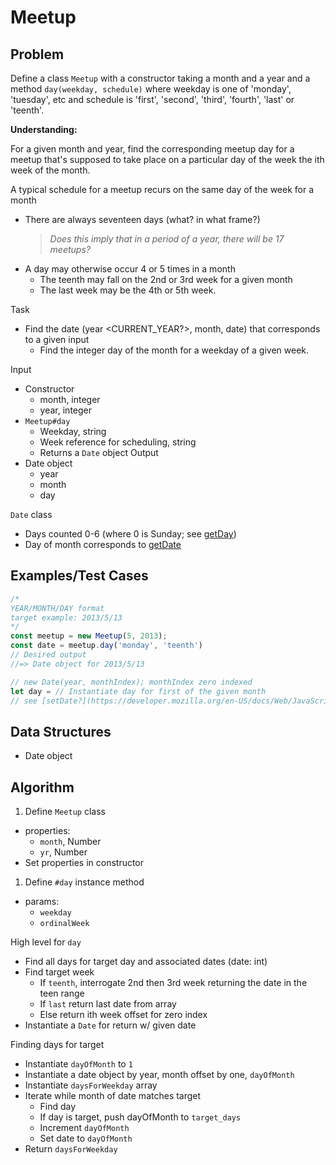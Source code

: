 # Meetup

## Problem

Define a class `Meetup` with a constructor taking a month and a year and a method  `day(weekday, schedule)` where weekday is one of 'monday', 'tuesday', etc and schedule is 'first', 'second', 'third', 'fourth', 'last' or 'teenth'.

__Understanding:__

For a given month and year, find the corresponding meetup day for a meetup that's supposed to take place on a particular day of the week the ith week of the month.

A typical schedule for a meetup recurs on the same day of the week for a month
- There are always seventeen days (what? in what frame?)
  > _Does this imply that in a period of a year, there will be 17 meetups?_
- A day may otherwise occur 4 or 5 times in a month
  + The teenth may fall on the 2nd or 3rd week for a given
    month
  + The last week may be the 4th or 5th week.

Task
- Find the date (year <CURRENT_YEAR?>, month, date) that corresponds to a
  given input
  + Find the integer day of the month for a weekday of a
    given week.

Input
  - Constructor
    + month, integer
    + year, integer
  - `Meetup#day`
    + Weekday, string
    + Week reference for scheduling, string
    + Returns a `Date` object
Output
  - Date object
    + year
    + month
    + day

`Date` class
- Days counted 0-6 (where 0 is Sunday; see [getDay](https://developer.mozilla.org/en-US/docs/Web/JavaScript/Reference/Global_Objects/Date/getDay))
- Day of month corresponds to [getDate](https://developer.mozilla.org/en-US/docs/Web/JavaScript/Reference/Global_Objects/Date/getDay)

## Examples/Test Cases

```js
/*
YEAR/MONTH/DAY format
target example: 2013/5/13
*/
const meetup = new Meetup(5, 2013);
const date = meetup.day('monday', 'teenth')
// Desired output
//=> Date object for 2013/5/13

// new Date(year, monthIndex); monthIndex zero indexed
let day = // Instantiate day for first of the given month
// see [setDate?](https://developer.mozilla.org/en-US/docs/Web/JavaScript/Reference/Global_Objects/Date/setDate)
```

## Data Structures

- Date object

## Algorithm

1. Define `Meetup` class
  - properties:
    + `month`, Number
    + `yr`, Number
  - Set properties in constructor
1. Define `#day` instance method
  - params:
    + `weekday`
    + `ordinalWeek`

High level for `day`
- Find all days for target day and associated dates (date: int)
- Find target week
  - If `teenth`, interrogate 2nd then 3rd week returning the date in the teen range
  - If `last` return last date from array
  - Else return ith week offset for zero index
- Instantiate a `Date` for return w/ given date

Finding days for target
- Instantiate `dayOfMonth` to `1`
- Instantiate a date object by year, month offset by one, `dayOfMonth`
- Instantiate `daysForWeekday` array
- Iterate while month of date matches target
  - Find day
  - If day is target, push dayOfMonth to `target_days`
  - Increment `dayOfMonth`
  - Set date to `dayOfMonth`
- Return `daysForWeekday`
